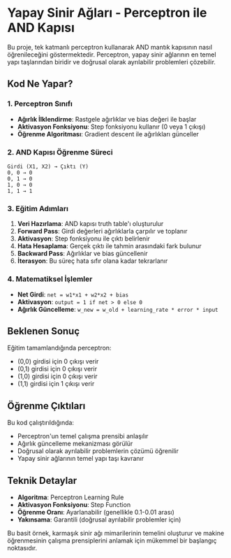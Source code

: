 # Yapay Sinir Ağları - Perceptron ile AND Kapısı

Bu proje, tek katmanlı perceptron kullanarak AND mantık kapısının nasıl öğrenileceğini göstermektedir. Perceptron, yapay sinir ağlarının en temel yapı taşlarından biridir ve doğrusal olarak ayrılabilir problemleri çözebilir.

## Kod Ne Yapar?

### 1. Perceptron Sınıfı
- **Ağırlık İlklendirme**: Rastgele ağırlıklar ve bias değeri ile başlar
- **Aktivasyon Fonksiyonu**: Step fonksiyonu kullanır (0 veya 1 çıkışı)
- **Öğrenme Algoritması**: Gradient descent ile ağırlıkları günceller

### 2. AND Kapısı Öğrenme Süreci
```
Girdi (X1, X2) → Çıktı (Y)
0, 0 → 0
0, 1 → 0
1, 0 → 0
1, 1 → 1
```

### 3. Eğitim Adımları
1. **Veri Hazırlama**: AND kapısı truth table'ı oluşturulur
2. **Forward Pass**: Girdi değerleri ağırlıklarla çarpılır ve toplanır
3. **Aktivasyon**: Step fonksiyonu ile çıktı belirlenir
4. **Hata Hesaplama**: Gerçek çıktı ile tahmin arasındaki fark bulunur
5. **Backward Pass**: Ağırlıklar ve bias güncellenir
6. **İterasyon**: Bu süreç hata sıfır olana kadar tekrarlanır

### 4. Matematiksel İşlemler
- **Net Girdi**: `net = w1*x1 + w2*x2 + bias`
- **Aktivasyon**: `output = 1 if net > 0 else 0`
- **Ağırlık Güncelleme**: `w_new = w_old + learning_rate * error * input`

## Beklenen Sonuç

Eğitim tamamlandığında perceptron:
- (0,0) girdisi için 0 çıkışı verir
- (0,1) girdisi için 0 çıkışı verir
- (1,0) girdisi için 0 çıkışı verir
- (1,1) girdisi için 1 çıkışı verir

## Öğrenme Çıktıları

Bu kod çalıştırıldığında:
- Perceptron'un temel çalışma prensibi anlaşılır
- Ağırlık güncelleme mekanizması görülür
- Doğrusal olarak ayrılabilir problemlerin çözümü öğrenilir
- Yapay sinir ağlarının temel yapı taşı kavranır

## Teknik Detaylar
- **Algoritma**: Perceptron Learning Rule
- **Aktivasyon Fonksiyonu**: Step Function
- **Öğrenme Oranı**: Ayarlanabilir (genellikle 0.1-0.01 arası)
- **Yakınsama**: Garantili (doğrusal ayrılabilir problemler için)

Bu basit örnek, karmaşık sinir ağı mimarilerinin temelini oluşturur ve makine öğrenmesinin çalışma prensiplerini anlamak için mükemmel bir başlangıç noktasıdır.
